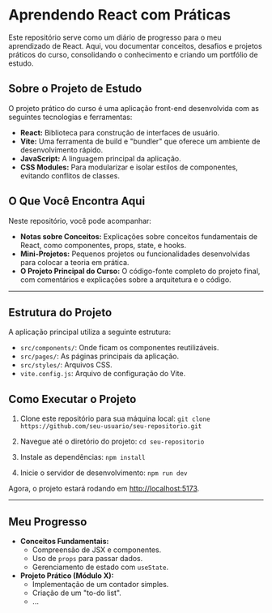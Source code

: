 # Aprendendo React com Práticas

Este repositório serve como um diário de progresso para o meu aprendizado de React. Aqui, vou documentar conceitos, desafios e projetos práticos do curso, consolidando o conhecimento e criando um portfólio de estudo.

## Sobre o Projeto de Estudo

O projeto prático do curso é uma aplicação front-end desenvolvida com as seguintes tecnologias e ferramentas:

* **React:** Biblioteca para construção de interfaces de usuário.
* **Vite:** Uma ferramenta de build e "bundler" que oferece um ambiente de desenvolvimento rápido.
* **JavaScript:** A linguagem principal da aplicação.
* **CSS Modules:** Para modularizar e isolar estilos de componentes, evitando conflitos de classes.

## O Que Você Encontra Aqui

Neste repositório, você pode acompanhar:

* **Notas sobre Conceitos:** Explicações sobre conceitos fundamentais de React, como componentes, props, state, e hooks.
* **Mini-Projetos:** Pequenos projetos ou funcionalidades desenvolvidas para colocar a teoria em prática.
* **O Projeto Principal do Curso:** O código-fonte completo do projeto final, com comentários e explicações sobre a arquitetura e o código.

---

## Estrutura do Projeto

A aplicação principal utiliza a seguinte estrutura:

* `src/components/`: Onde ficam os componentes reutilizáveis.
* `src/pages/`: As páginas principais da aplicação.
* `src/styles/`: Arquivos CSS.
* `vite.config.js`: Arquivo de configuração do Vite.

## Como Executar o Projeto

1.  Clone este repositório para sua máquina local:
    `git clone https://github.com/seu-usuario/seu-repositorio.git`

2.  Navegue até o diretório do projeto:
    `cd seu-repositorio`

3.  Instale as dependências:
    `npm install`

4.  Inicie o servidor de desenvolvimento:
    `npm run dev`

Agora, o projeto estará rodando em [http://localhost:5173](http://localhost:5173).

---

## Meu Progresso

* **Conceitos Fundamentais:**
    * Compreensão de JSX e componentes.
    * Uso de `props` para passar dados.
    * Gerenciamento de estado com `useState`.
* **Projeto Prático (Módulo X):**
    * Implementação de um contador simples.
    * Criação de um "to-do list".
    * ...
